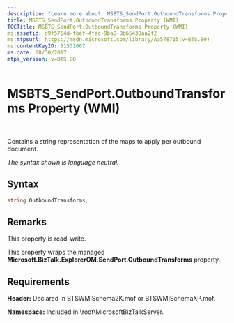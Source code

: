 ```yaml
---
description: "Learn more about: MSBTS_SendPort.OutboundTransforms Property (WMI)"
title: MSBTS_SendPort.OutboundTransforms Property (WMI)
TOCTitle: MSBTS_SendPort.OutboundTransforms Property (WMI)
ms:assetid: d9f5764d-fbef-4fac-9ba0-8b65438aa2f2
ms:mtpsurl: https://msdn.microsoft.com/library/Aa578715(v=BTS.80)
ms:contentKeyID: 51531667
ms.date: 08/30/2017
mtps_version: v=BTS.80
---
```


# MSBTS\_SendPort.OutboundTransforms Property (WMI)

 

Contains a string representation of the maps to apply per outbound document.

*The syntax shown is language neutral.*

## Syntax

```C#
string OutboundTransforms;  
```

## Remarks

This property is read-write.

This property wraps the managed **Microsoft.BizTalk.ExplorerOM.SendPort.OutboundTransforms** property.

## Requirements

**Header:** Declared in BTSWMISchema2K.mof or BTSWMISchemaXP.mof.

**Namespace:** Included in \\root\\MicrosoftBizTalkServer.

